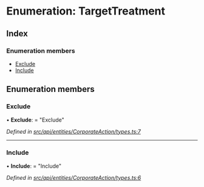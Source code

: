 # Enumeration: TargetTreatment

## Index

### Enumeration members

* [Exclude](targettreatment.md#exclude)
* [Include](targettreatment.md#include)

## Enumeration members

###  Exclude

• **Exclude**: = "Exclude"

*Defined in [src/api/entities/CorporateAction/types.ts:7](https://github.com/PolymathNetwork/polymesh-sdk/blob/da0f7fd7/src/api/entities/CorporateAction/types.ts#L7)*

___

###  Include

• **Include**: = "Include"

*Defined in [src/api/entities/CorporateAction/types.ts:6](https://github.com/PolymathNetwork/polymesh-sdk/blob/da0f7fd7/src/api/entities/CorporateAction/types.ts#L6)*
